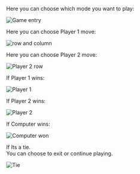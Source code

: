 Here you can choose which mode you want to play:

![Game entry](https://github.com/user-attachments/assets/d5abdd23-86bd-4371-b441-1befc5f7637e)

Here you can choose Player 1 move:

![row and column](https://github.com/user-attachments/assets/2dc5b75b-cf4a-404c-908b-01dd38844c68)

Here you can choose Player 2 move:

![Player 2 row](https://github.com/user-attachments/assets/935a9979-b238-45d0-ac0c-fc28c47edbc0)

If Player 1 wins:

![Player 1](https://github.com/user-attachments/assets/bfb2e814-631f-4393-a2bb-d75ec9e9b0a4)

If Player 2 wins:

![Player 2](https://github.com/user-attachments/assets/b6069123-a345-4372-a851-7079f2934171)

If Computer wins:

![Computer won](https://github.com/user-attachments/assets/086a22e6-1e95-4297-bdb5-6f8e2e7f31c3)

If Its a tie.
<br>
You can choose to exit or continue playing.

![Tie](https://github.com/user-attachments/assets/2121731f-7252-4df7-80da-e20e9862f2ac)



